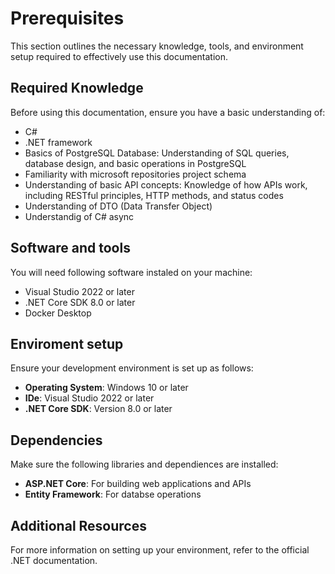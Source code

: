 # Prerequisites

This section outlines the necessary knowledge, tools, and environment setup required to effectively use this documentation.

## Required Knowledge

Before using this documentation, ensure you have a basic understanding of:
- C#
- .NET framework
- Basics of PostgreSQL Database: Understanding of SQL queries, database design, and basic operations in PostgreSQL
- Familiarity with microsoft repositories project schema
- Understanding of basic API concepts: Knowledge of how APIs work, including RESTful principles, HTTP methods, and status codes
- Understanding of DTO (Data Transfer Object)
- Understandig of C# async
## Software and tools

You will need following software instaled on your machine:
- Visual Studio 2022 or later
- .NET Core SDK 8.0 or later
- Docker Desktop
## Enviroment setup

Ensure your development environment is set up as follows:
- **Operating System**: Windows 10 or later
- **IDe**: Visual Studio 2022 or later
-  **.NET Core SDK**: Version 8.0 or later
## Dependencies

Make sure the following libraries and dependiences are installed:
- **ASP.NET Core**: For building web applications and APIs
- **Entity Framework**: For databse operations

## Additional Resources

For more information on setting up your environment, refer to the official .NET documentation.